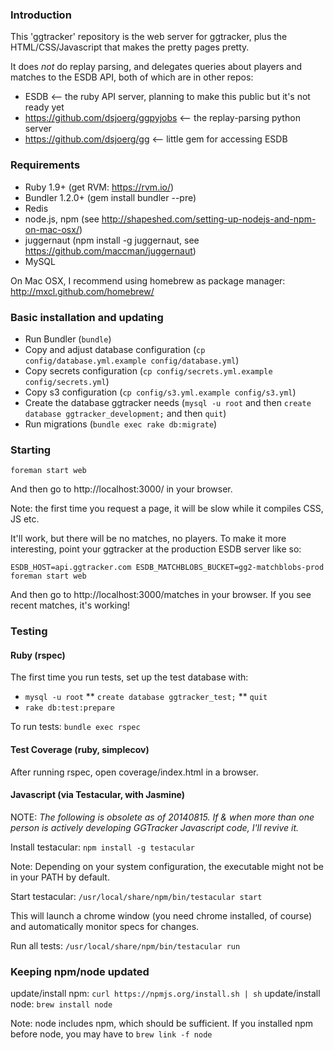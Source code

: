### Introduction

This 'ggtracker' repository is the web server for ggtracker, plus the
HTML/CSS/Javascript that makes the pretty pages pretty.

It does *not* do replay parsing, and delegates queries about players
and matches to the ESDB API, both of which are in other repos:

* ESDB <-- the ruby API server, planning to make this public but it's not ready yet
* https://github.com/dsjoerg/ggpyjobs <-- the replay-parsing python server
* https://github.com/dsjoerg/gg <-- little gem for accessing ESDB


### Requirements

 * Ruby 1.9+ (get RVM: https://rvm.io/)
 * Bundler 1.2.0+ (gem install bundler --pre)
 * Redis
 * node.js, npm (see http://shapeshed.com/setting-up-nodejs-and-npm-on-mac-osx/)
 * juggernaut (npm install -g juggernaut, see https://github.com/maccman/juggernaut)
 * MySQL
 
On Mac OSX, I recommend using homebrew as package manager: http://mxcl.github.com/homebrew/


### Basic installation and updating

 * Run Bundler (`bundle`)
 * Copy and adjust database configuration (`cp config/database.yml.example config/database.yml`)
 * Copy secrets configuration (`cp config/secrets.yml.example config/secrets.yml`)
 * Copy s3 configuration (`cp config/s3.yml.example config/s3.yml`)
 * Create the database ggtracker needs (`mysql -u root` and then `create database ggtracker_development;` and then `quit`)
 * Run migrations (`bundle exec rake db:migrate`)

### Starting

`foreman start web`

And then go to http://localhost:3000/ in your browser.

Note: the first time you request a page, it will be slow while it compiles CSS, JS etc.

It'll work, but there will be no matches, no players.  To make it more interesting, point your ggtracker at the production ESDB server like so:

`ESDB_HOST=api.ggtracker.com ESDB_MATCHBLOBS_BUCKET=gg2-matchblobs-prod foreman start web`

And then go to http://localhost:3000/matches in your browser.  If you see recent matches, it's working!


### Testing

#### Ruby (rspec)

 The first time you run tests, set up the test database with:
 * `mysql -u root`
 ** `create database ggtracker_test;`
 ** `quit`
 * `rake db:test:prepare`

 To run tests: `bundle exec rspec`


#### Test Coverage (ruby, simplecov)

After running rspec, open coverage/index.html in a browser.



#### Javascript (via Testacular, with Jasmine)

NOTE: *The following is obsolete as of 20140815.  If & when more than one person is actively developing GGTracker Javascript code, I'll revive it.*

Install testacular: `npm install -g testacular`

Note: Depending on your system configuration, the executable might not be in your PATH by default. 

Start testacular: `/usr/local/share/npm/bin/testacular start`

This will launch a chrome window (you need chrome installed, of course) and automatically monitor specs for changes.

Run all tests: `/usr/local/share/npm/bin/testacular run`


### Keeping npm/node updated

update/install npm: `curl https://npmjs.org/install.sh | sh`
update/install node: `brew install node`

Note: node includes npm, which should be sufficient. If you installed npm before node, you may have to `brew link -f node`
